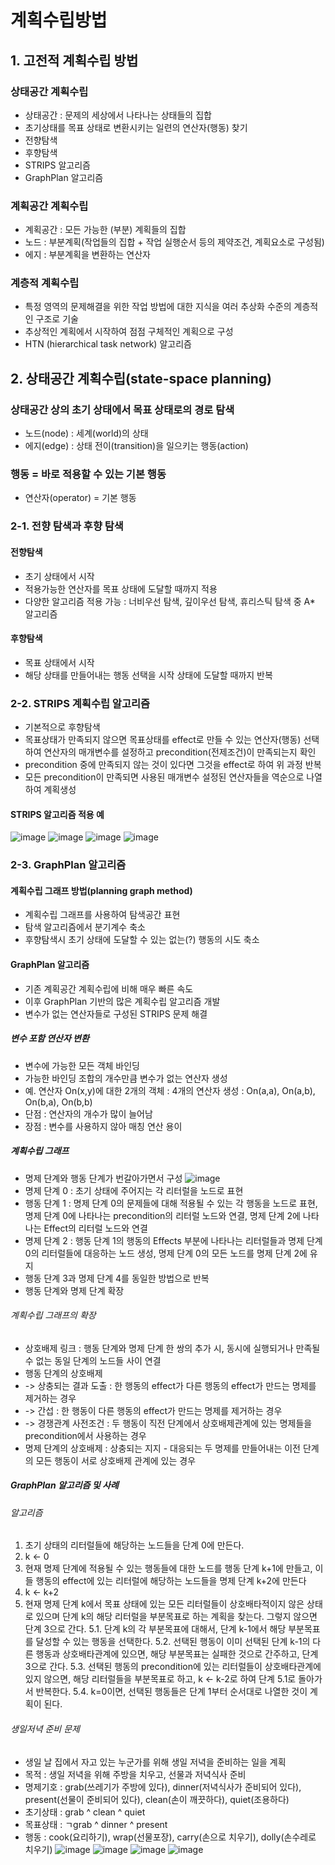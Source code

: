 # 계획수립방법

## 1. 고전적 계획수립 방법

### 상태공간 계획수립
- 상태공간 : 문제의 세상에서 나타나는 상태들의 집합
- 초기상태를 목표 상태로 변환시키는 일련의 연산자(행동) 찾기
- 전향탐색
- 후향탐색
- STRIPS 알고리즘
- GraphPlan 알고리즘

### 계획공간 계획수립
- 계획공간 : 모든 가능한 (부분) 계획들의 집합
- 노드 : 부분계획(작업들의 집합 + 작업 실행순서 등의 제약조건, 계획요소로 구성됨)
- 에지 : 부분계획을 변환하는 연산자

### 계층적 계획수립
- 특정 영역의 문제해결을 위한 작업 방법에 대한 지식을 여러 추상화 수준의 계층적인 구조로 기술
- 추상적인 계획에서 시작하여 점점 구체적인 계획으로 구성
- HTN (hierarchical task network) 알고리즘

## 2. 상태공간 계획수립(state-space planning)

### 상태공간 상의 초기 상태에서 목표 상태로의 경로 탐색
- 노드(node) : 세계(world)의 상태
- 에지(edge) : 상태 전이(transition)을 일으키는 행동(action)

### 행동 = 바로 적용할 수 있는 기본 행동
- 연산자(operator) = 기본 행동

### 2-1. 전향 탐색과 후향 탐색

#### 전향탐색
- 초기 상태에서 시작
- 적용가능한 연산자를 목표 상태에 도달할 때까지 적용
- 다양한 알고리즘 적용 가능 : 너비우선 탐색, 깊이우선 탐색, 휴리스틱 탐색 중 A* 알고리즘

#### 후향탐색
- 목표 상태에서 시작
- 해당 상태를 만들어내는 행동 선택을 시작 상태에 도달할 때까지 반복

### 2-2. STRIPS 계획수립 알고리즘
- 기본적으로 후향탐색
- 목표상태가 만족되지 않으면 목표상태를 effect로 만들 수 있는 연산자(행동) 선택하여 연산자의 매개변수를 설정하고 precondition(전제조건)이 만족되는지 확인
- precondition 중에 만족되지 않는 것이 있다면 그것을 effect로 하여 위 과정 반복
- 모든 precondition이 만족되면 사용된 매개변수 설정된 연산자들을 역순으로 나열하여 계획생성

#### STRIPS 알고리즘 적용 예 
![image](https://user-images.githubusercontent.com/77424107/145420215-a95f2236-e1ba-4996-8e56-8dfd77254796.png)
![image](https://user-images.githubusercontent.com/77424107/145420365-a4011959-fc8f-410a-9da4-6f5f18b5ff90.png)
![image](https://user-images.githubusercontent.com/77424107/145420665-f04699c9-1a21-4235-bcf7-ac0090843705.png)
![image](https://user-images.githubusercontent.com/77424107/145420804-ae40a3c2-a8d1-4a66-8ba4-553128993a33.png)

### 2-3. GraphPlan 알고리즘

#### 계획수립 그래프 방법(planning graph method)
- 계획수립 그래프를 사용하여 탐색공간 표현
- 탐색 알고리즘에서 분기계수 축소
- 후향탐색시 초기 상태에 도달할 수 있는 없는(?) 행동의 시도 축소

#### GraphPlan 알고리즘
- 기존 계획공간 계획수립에 비해 매우 빠른 속도
- 이후 GraphPlan 기반의 많은 계획수립 알고리즘 개발
- 변수가 없는 연산자들로 구성된 STRIPS 문제 해결

##### 변수 포함 연산자 변환
- 변수에 가능한 모든 객체 바인딩
- 가능한 바인딩 조합의 개수만큼 변수가 없는 연산자 생성
- 예. 연산자 On(x,y)에 대한 2개의 객체 : 4개의 연산자 생성 : On(a,a), On(a,b), On(b,a), On(b,b)
- 단점 : 연산자의 개수가 많이 늘어남
- 장점 : 변수를 사용하지 않아 매칭 연산 용이

##### 계획수립 그래프
- 명제 단계와 행동 단계가 번갈아가면서 구성
![image](https://user-images.githubusercontent.com/77424107/145422851-40d09dc6-98f9-4404-99f3-e0239feb5158.png)
- 명제 단계 0 : 초기 상태에 주어지는 각 리터럴을 노드로 표현
- 행동 단계 1 : 명제 단계 0의 문제들에 대해 적용될 수 있는 각 행동을 노드로 표현, 명제 단계 0에 나타나는 precondition의 리터럴 노드와 연결, 명제 단계 2에 나타나는 Effect의 리터럴 노드와 연결
- 명제 단계 2 : 행동 단계 1의 행동의 Effects 부분에 나타나는 리터럴들과 명제 단계 0의 리터럴들에 대응하는 노드 생성, 명제 단계 0의 모든 노드를 명제 단계 2에 유지
- 행동 단계 3과 명제 단계 4를 동일한 방법으로 반복
- 행동 단계와 명제 단계 확장

###### 계획수립 그래프의 확장
- 상호배제 링크 : 행동 단계와 명제 단계 한 쌍의 추가 시, 동시에 실행되거나 만족될 수 없는 동일 단계의 노드들 사이 연결
- 행동 단계의 상호배제
- -> 상충되는 결과 도출 : 한 행동의 effect가 다른 행동의 effect가 만드는 명제를 제거하는 경우
- -> 간섭 : 한 행동이 다른 행동의 effect가 만드는 명제를 제거하는 경우
- -> 경쟁관계 사전조건 : 두 행동이 직전 단계에서 상호배제관계에 있는 명제들을 precondition에서 사용하는 경우
- 명제 단계의 상호배제 : 상충되는 지지 - 대응되는 두 명제를 만들어내는 이전 단계의 모든 행동이 서로 상호배제 관계에 있는 경우

##### GraphPlan 알고리즘 및 사례

###### 알고리즘
1. 초기 상태의 리터럴들에 해당하는 노드들을 단계 0에 만든다.
2. k <- 0
3. 현재 명제 단계에 적용될 수 있는 행동들에 대한 노드를 행동 단계 k+1에 만들고, 이들 행동의 effect에 있는 리터럴에 해당하는 노드들을 명제 단계 k+2에 만든다
4. k <- k+2
5. 현재 명제 단계 k에서 목표 상태에 있는 모든 리터럴들이 상호배타적이지 않은 상태로 있으며 단계 k의 해당 리터럴을 부분목표로 하는 계획을 찾는다. 그렇지 않으면 단계 3으로 간다.
5.1. 단계 k의 각 부분목표에 대해서, 단계 k-1에서 해당 부분목표를 달성할 수 있는 행동을 선택한다.
5.2. 선택된 행동이 이미 선택된 단계 k-1의 다른 행동과 상호배타관계에 있으면, 해당 부분목표는 실패한 것으로 간주하고, 단계 3으로 간다.
5.3. 선택된 행동의 precondition에 있는 리터럴들이 상호배타관계에 있지 않으면, 해당 리터럴들을 부분목표로 하고, k <- k-2로 하여 단계 5.1로 돌아가서 반복한다.
5.4. k=0이면, 선택된 행동들은 단계 1부터 순서대로 나열한 것이 계획이 된다.

###### 생일저녁 준비 문제
- 생일 날 집에서 자고 있는 누군가를 위해 생일 저녁을 준비하는 일을 계획
- 목적 : 생일 저녁을 위해 주방을 치우고, 선물과 저녁식사 준비
- 명제기호 : grab(쓰레기가 주방에 있다), dinner(저녁식사가 준비되어 있다), present(선물이 준비되어 있다), clean(손이 깨끗하다), quiet(조용하다)
- 초기상태 : grab ^ clean ^ quiet
- 목표상태 : ㄱgrab ^ dinner ^ present
- 행동 : cook(요리하기), wrap(선물포장), carry(손으로 치우기), dolly(손수레로 치우기)
![image](https://user-images.githubusercontent.com/77424107/145443600-ad43e274-dec9-4d70-9fbe-b43345902a06.png)
![image](https://user-images.githubusercontent.com/77424107/145443727-f2382dec-d06e-40e0-9c4e-1b2816e73734.png)
![image](https://user-images.githubusercontent.com/77424107/145451037-715df045-7118-45d0-976e-5c948db44e4c.png)
![image](https://user-images.githubusercontent.com/77424107/145451298-8a87684b-3e59-4604-b89e-fcfcda4fd0e8.png)

